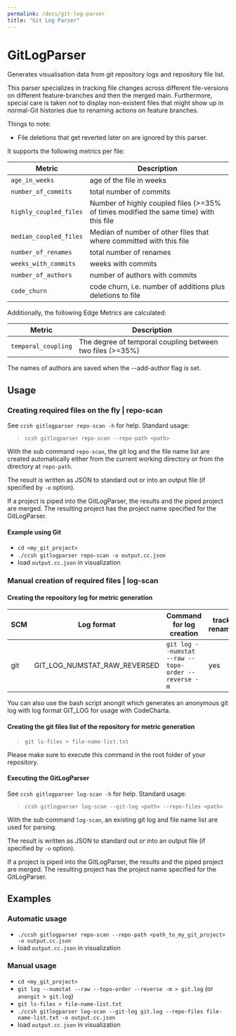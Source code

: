 ```yaml
---
permalink: /docs/git-log-parser
title: "Git Log Parser"
---
```


# GitLogParser

Generates visualisation data from git repository logs and repository file list.

This parser specializes in tracking file changes across different file-versions on different feature-branches and then the merged main.
Furthermore, special care is taken not to display non-existent files that might show up in normal-Git histories due to renaming actions on feature branches.

Things to note:

-   File deletions that get reverted later on are ignored by this parser.

It supports the following metrics per file:

| Metric                 | Description                                                                           |
| ---------------------- | ------------------------------------------------------------------------------------- |
| `age_in_weeks`         | age of the file in weeks                                                              |
| `number_of_commits`    | total number of commits                                                               |
| `highly_coupled_files` | Number of highly coupled files (>=35% of times modified the same time) with this file |
| `median_coupled_files` | Median of number of other files that where committed with this file                   |
| `number_of_renames`    | total number of renames                                                               |
| `weeks_with_commits`   | weeks with commits                                                                    |
| `number_of_authors`    | number of authors with commits                                                        |
| `code_churn`           | code churn, i.e. number of additions plus deletions to file                           |

Additionally, the following Edge Metrics are calculated:

| Metric              | Description                                               |
| ------------------- | --------------------------------------------------------- |
| `temporal_coupling` | The degree of temporal coupling between two files (>=35%) |

The names of authors are saved when the --add-author flag is set.

## Usage

### Creating required files on the fly | repo-scan

See `ccsh gitlogparser repo-scan -h` for help. Standard usage:

> `ccsh gitlogparser repo-scan --repo-path <path>`

With the sub command `repo-scan`, the git log and the file name list are created automatically either from the
current working directory or from the directory at `repo-path`.

The result is written as JSON to standard out or into an output file (if specified by `-o` option).

If a project is piped into the GitLogParser, the results and the piped project are merged.
The resulting project has the project name specified for the GitLogParser.

#### Example using Git

-   `cd <my_git_project>`
-   `./ccsh gitlogparser repo-scan -o output.cc.json`
-   load `output.cc.json` in visualization

### Manual creation of required files | log-scan

#### Creating the repository log for metric generation

| SCM | Log format                   | Command for log creation                            | tracks renames | ignores deleted files | supports code churn |
| --- | ---------------------------- | --------------------------------------------------- | -------------- | --------------------- | ------------------- |
| git | GIT_LOG_NUMSTAT_RAW_REVERSED | `git log --numstat --raw --topo-order --reverse -m` | yes            | yes                   | yes                 |

You can also use the bash script anongit which generates an anonymous git log with log format GIT_LOG for usage with CodeCharta.

#### Creating the git files list of the repository for metric generation

> `git ls-files > file-name-list.txt`

Please make sure to execute this command in the root folder of your repository.

#### Executing the GitLogParser

See `ccsh gitlogparser log-scan -h` for help. Standard usage:

> `ccsh gitlogparser log-scan --git-log <path> --repo-files <path>`

With the sub command `log-scan`, an existing git log and file name list are used for parsing.

The result is written as JSON to standard out or into an output file (if specified by `-o` option).

If a project is piped into the GitLogParser, the results and the piped project are merged.
The resulting project has the project name specified for the GitLogParser.

## Examples

### Automatic usage

-   `./ccsh gitlogparser repo-scan --repo-path <path_to_my_git_project> -o output.cc.json`
-   load `output.cc.json` in visualization

### Manual usage

-   `cd <my_git_project>`
-   `git log --numstat --raw --topo-order --reverse -m > git.log` (or `anongit > git.log`)
-   `git ls-files > file-name-list.txt`
-   `./ccsh gitlogparser log-scan --git-log git.log --repo-files file-name-list.txt -o output.cc.json`
-   load `output.cc.json` in visualization
